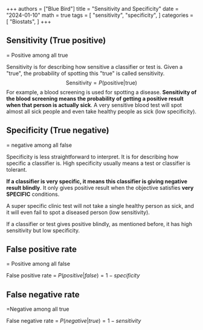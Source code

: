 +++
authors = ["Blue Bird"]
title = "Sensitivity and Specificity"
date = "2024-01-10"
math = true
tags = [
    "sensitivity",
    "specificity",
]
categories = [
    "Biostats",
]
+++


## Sensitivity (True positive)

= Positive among all true

Sensitivity is for describing how sensitive a classifier or test is. Given a "true", the probability of spotting this "true" is called sensitivity.
$$
\text{Sensitivity}=P(\text{positive}|\text{true})
$$
For example, a blood screening is used for spotting a disease. **Sensitivity of the blood screening means the probability of getting a positive result when that person is actually sick**.  A very sensitive blood test will spot almost all sick people and even take healthy people as sick (low specificity).

## Specificity (True negative)

= negative among all false

Specificity is less straightforward to interpret. It is for describing how specific a classifier is. High specificity usually means a test or classifier is tolerant.

**If a classifier is very specific, it means this classifier is giving negative result blindly**. It only gives positive result when the objective satisfies **very SPECIFIC** conditions. 

A super specific clinic test will not take a single healthy person as sick, and it will even fail to spot a diseased person (low sensitivity).

If a classifier or test gives positive blindly, as mentioned before, it has high sensitivity but low specificity.



## False positive rate

= Positive among all false

False positive rate = $P(positive|false)=1-specificity$

## False negative rate

=Negative among all true

False negative rate = $P(negative|true)=1-sensitivity$

